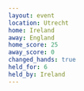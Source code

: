 ```yaml
---
layout: event
location: Utrecht
home: Ireland
away: England
home_score: 25
away_score: 0
changed_hands: true
held_for: 6
held_by: Ireland
---
```


